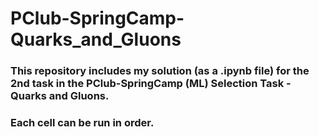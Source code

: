 # PClub-SpringCamp-Quarks_and_Gluons

### This repository includes my solution (as a .ipynb file) for the 2nd task in the PClub-SpringCamp (ML) Selection Task - Quarks and Gluons.
### Each cell can be run in order.
